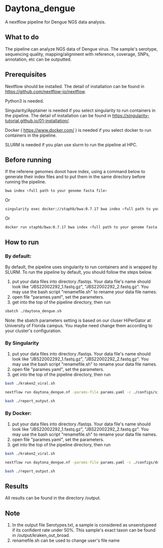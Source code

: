 # Daytona_dengue
A nextflow pipeline for Dengue NGS data analysis. 

## What to do
The pipeline can analyze NGS data of Dengue virus. The sample's serotype, sequencing quality, mapping/alignment with reference, coverage, SNPs, annotation, etc can be outputted.  

## Prerequisites
Nextflow should be installed. The detail of installation can be found in https://github.com/nextflow-io/nextflow.

Python3 is needed.

Singularity/Apptainer is needed if you select singularity to run containers in the pipeline. The detail of installation can be found in https://singularity-tutorial.github.io/01-installation/.

Docker ( https://www.docker.com/ ) is needed if you select docker to run containers in the pipeline.

SLURM is needed if you plan use slurm to run the pipeline at HPC. 

## Before running
If the referene genomes donot have index, using a command below to generate their index files and to put them in the same directory before running the pipeline.
```bash
bwa index <full path to your genome fasta file> 
```
Or
```bash
singularity exec docker://staphb/bwa:0.7.17 bwa index <full path to your genome fasta file> 
```
Or
```bash
docker run staphb/bwa:0.7.17 bwa index <full path to your genome fasta file> 
```         
## How to run
### By default: 
By default, the pipeline uses singularity to run containers and is wrapped by SLURM. To run the pipeline by default, you should follow the steps below.
1. put your data files into directory /fastqs. Your data file's name should look like "JBS22002292_1.fastq.gz", "JBS22002292_2.fastq.gz". You may use the bash script "renamefile.sh" to rename your data file names.
2. open file "parames.yaml", set the parameters. 
3. get into the top of the pipeline directory, then run 
```bash
sbatch ./daytona_dengue.sh
```
Note: the sbatch parameters setting is based on our cluser HiPerGator at University of Florida campus. You maybe need change them according to your cluster's configuration.
### By Singularity
1. put your data files into directory /fastqs. Your data file's name should look like "JBS22002292_1.fastq.gz", "JBS22002292_2.fastq.gz". You may use the bash script "renamefile.sh" to rename your data file names.
2. open file "parames.yaml", set the parameters. 
3. get into the top of the pipeline directory, then run 
```bash
bash ./kraken2_viral.sh
``` 
```bash
nextflow run daytona_dengue.nf -params-file params.yaml -c ./configs/singularity.config
``` 
```bash
bash ./report_output.sh
```
### By Docker: 
1. put your data files into directory /fastqs. Your data file's name should look like "JBS22002292_1.fastq.gz", "JBS22002292_2.fastq.gz". You may use the bash script "renamefile.sh" to rename your data file names.
2. open file "parames.yaml", set the parameters. 
3. get into the top of the pipeline directory, then run 
```bash
bash ./kraken2_viral.sh
```
```bash
nextflow run daytona_dengue.nf -params-file params.yaml -c ./configs/docker.config
```
```bash
bash ./report_output.sh
```
## Results
All results can be found in the directory /output.

## Note
1. In the output file Serotypes.txt, a sample is considered as unserotypeed if its confident rate under 50%. This sample's exact taxon can be found in /output/kraken_out_broad.
2. renamefile.sh can be used to change user's file name
